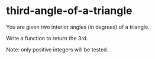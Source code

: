 # third-angle-of-a-triangle

You are given two interior angles (in degrees) of a triangle.

Write a function to return the 3rd.

Note: only positive integers will be tested.
